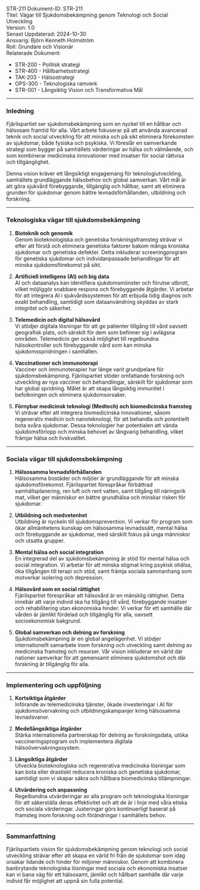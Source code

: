 STR-211
Dokument-ID: STR-211  
Titel: Vägar till Sjukdomsbekämpning genom Teknologi och Social Utveckling  
Version: 1.0  
Senast Uppdaterad: 2024-10-30  
Ansvarig: Björn Kenneth Holmström  
Roll: Grundare och Visionär  
Relaterade Dokument:  

- STR-200 - Politisk strategi  
- STR-400 - Hållbarhetsstrategi  
- TAK-203 - Hälsostrategi  
- OPS-300 - Teknologiska ramverk  
- STR-001 - Långsiktig Vision och Transformativa Mål  

---

### Inledning

Fjärilspartiet ser sjukdomsbekämpning som en nyckel till en hållbar och hälsosam framtid för alla. Vårt arbete fokuserar på att använda avancerad teknik och social utveckling för att minska och på sikt eliminera förekomsten av sjukdomar, både fysiska och psykiska. Vi föreslår en samverkande strategi som bygger på samhällets värderingar av hälsa och välmående, och som kombinerar medicinska innovationer med insatser för social rättvisa och tillgänglighet.

Denna vision kräver ett långsiktigt engagemang för teknologiutveckling, samhällets grundläggande hälsobehov och global samverkan. Vårt mål är att göra sjukvård förebyggande, tillgänglig och hållbar, samt att eliminera grunden för sjukdomar genom bättre levnadsförhållanden, utbildning och forskning.

---

### Teknologiska vägar till sjukdomsbekämpning

1. **Bioteknik och genomik**  
   Genom bioteknologiska och genetiska forskningsframsteg strävar vi efter att förstå och eliminera genetiska faktorer bakom många kroniska sjukdomar och genetiska defekter. Detta inkluderar screeningprogram för genetiska sjukdomar och individanpassade behandlingar för att minska sjukdomsförekomst på sikt.

2. **Artificiell intelligens (AI) och big data**  
   AI och dataanalys kan identifiera sjukdomsmönster och förutse utbrott, vilket möjliggör snabbare respons och förebyggande åtgärder. Vi arbetar för att integrera AI i sjukvårdssystemen för att erbjuda tidig diagnos och exakt behandling, samtidigt som dataanvändning skyddas av stark integritet och säkerhet.

3. **Telemedicin och digital hälsovård**  
   Vi stödjer digitala lösningar för att ge patienter tillgång till vård oavsett geografisk plats, och särskilt för dem som befinner sig i avlägsna områden. Telemedicin ger också möjlighet till regelbundna hälsokontroller och förebyggande vård som kan minska sjukdomsspridningen i samhällen.

4. **Vaccinationer och immunoterapi**  
   Vacciner och immunoterapier har länge varit grundpelare för sjukdomsbekämpning. Fjärilspartiet stöder omfattande forskning och utveckling av nya vacciner och behandlingar, särskilt för sjukdomar som har global spridning. Målet är att skapa långsiktig immunitet i befolkningen och eliminera sjukdomsorsaker.

5. **Förnybar medicinsk teknologi (Medtech) och biomedicinska framsteg**  
   Vi strävar efter att integrera biomedicinska innovationer, såsom regenerativ medicin och nanoteknologi, för att behandla och potentiellt bota svåra sjukdomar. Dessa teknologier har potentialen att vända sjukdomsförlopp och minska behovet av långvarig behandling, vilket främjar hälsa och livskvalitet.

---

### Sociala vägar till sjukdomsbekämpning

1. **Hälsosamma levnadsförhållanden**  
   Hälsosamma bostäder och miljöer är grundläggande för att minska sjukdomsförekomst. Fjärilspartiet förespråkar förbättrad samhällsplanering, ren luft och rent vatten, samt tillgång till näringsrik mat, vilket ger människor en bättre grundhälsa och minskar risken för sjukdomar.

2. **Utbildning och medvetenhet**  
   Utbildning är nyckeln till sjukdomsprevention. Vi verkar för program som ökar allmänhetens kunskap om hälsosamma levnadssätt, mental hälsa och förebyggande av sjukdomar, med särskilt fokus på unga människor och utsatta grupper.

3. **Mental hälsa och social integration**  
   En integrerad del av sjukdomsbekämpning är stöd för mental hälsa och social integration. Vi arbetar för att minska stigmat kring psykisk ohälsa, öka tillgången till terapi och stöd, samt främja sociala sammanhang som motverkar isolering och depression.

4. **Hälsovård som en social rättighet**  
   Fjärilspartiet förespråkar att hälsovård är en mänsklig rättighet. Detta innebär att varje individ ska ha tillgång till vård, förebyggande insatser och rehabilitering utan ekonomiska hinder. Vi verkar för ett samhälle där vården är jämlikt fördelad och tillgänglig för alla, oavsett socioekonomisk bakgrund.

5. **Global samverkan och delning av forskning**  
   Sjukdomsbekämpning är en global angelägenhet. Vi stödjer internationellt samarbete inom forskning och utveckling samt delning av medicinska framsteg och resurser. Vår vision inkluderar en värld där nationer samverkar för att gemensamt eliminera sjukdomshot och där forskning är tillgänglig för alla.

---

### Implementering och uppföljning

1. **Kortsiktiga åtgärder**  
   Införande av telemedicinska tjänster, ökade investeringar i AI för sjukdomsövervakning och utbildningskampanjer kring hälsosamma levnadsvanor.

2. **Medellångsiktiga åtgärder**  
   Stärka internationella partnerskap för delning av forskningsdata, utöka vaccineringsprogram och implementera digitala hälsoövervakningssystem.

3. **Långsiktiga åtgärder**  
   Utveckla bioteknologiska och regenerativa medicinska lösningar som kan bota eller drastiskt reducera kroniska och genetiska sjukdomar, samtidigt som vi skapar säkra och hållbara biomedicinska tillämpningar.

4. **Utvärdering och anpassning**  
   Regelbundna utvärderingar av alla program och teknologiska lösningar för att säkerställa deras effektivitet och att de är i linje med våra etiska och sociala värderingar. Justeringar görs kontinuerligt baserat på framsteg inom forskning och förändringar i samhällets behov.

---

### Sammanfattning

Fjärilspartiets vision för sjukdomsbekämpning genom teknologi och social utveckling strävar efter att skapa en värld fri från de sjukdomar som idag orsakar lidande och hinder för miljoner människor. Genom att kombinera banbrytande teknologiska lösningar med sociala och ekonomiska insatser kan vi bana väg för ett hälsosamt, jämlikt och hållbart samhälle där varje individ får möjlighet att uppnå sin fulla potential.

